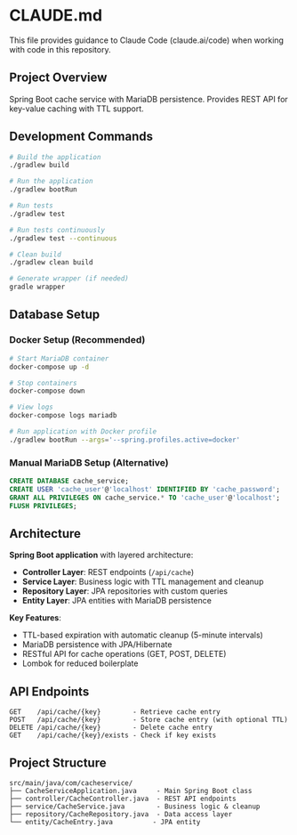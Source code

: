 # CLAUDE.md

This file provides guidance to Claude Code (claude.ai/code) when working with code in this repository.

## Project Overview

Spring Boot cache service with MariaDB persistence. Provides REST API for key-value caching with TTL support.

## Development Commands

```bash
# Build the application
./gradlew build

# Run the application
./gradlew bootRun

# Run tests
./gradlew test

# Run tests continuously
./gradlew test --continuous

# Clean build
./gradlew clean build

# Generate wrapper (if needed)
gradle wrapper
```

## Database Setup

### Docker Setup (Recommended)
```bash
# Start MariaDB container
docker-compose up -d

# Stop containers
docker-compose down

# View logs
docker-compose logs mariadb

# Run application with Docker profile
./gradlew bootRun --args='--spring.profiles.active=docker'
```

### Manual MariaDB Setup (Alternative)
```sql
CREATE DATABASE cache_service;
CREATE USER 'cache_user'@'localhost' IDENTIFIED BY 'cache_password';
GRANT ALL PRIVILEGES ON cache_service.* TO 'cache_user'@'localhost';
FLUSH PRIVILEGES;
```

## Architecture

**Spring Boot application** with layered architecture:
- **Controller Layer**: REST endpoints (`/api/cache`)
- **Service Layer**: Business logic with TTL management and cleanup
- **Repository Layer**: JPA repositories with custom queries
- **Entity Layer**: JPA entities with MariaDB persistence

**Key Features**:
- TTL-based expiration with automatic cleanup (5-minute intervals)
- MariaDB persistence with JPA/Hibernate
- RESTful API for cache operations (GET, POST, DELETE)
- Lombok for reduced boilerplate

## API Endpoints

```
GET    /api/cache/{key}        - Retrieve cache entry
POST   /api/cache/{key}        - Store cache entry (with optional TTL)
DELETE /api/cache/{key}        - Delete cache entry  
GET    /api/cache/{key}/exists - Check if key exists
```

## Project Structure

```
src/main/java/com/cacheservice/
├── CacheServiceApplication.java     - Main Spring Boot class
├── controller/CacheController.java  - REST API endpoints
├── service/CacheService.java        - Business logic & cleanup
├── repository/CacheRepository.java  - Data access layer
└── entity/CacheEntry.java          - JPA entity
```